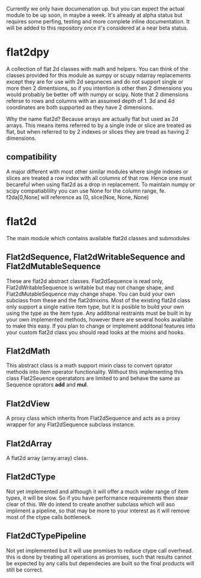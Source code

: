Currently we only have documenation up.  but you can expect the actual module to be up soon, in maybe a week.  It's already at alpha status but requires some perfing, testing and more complete inline documentation.  It will be added to this repository once it's considered at a near beta status.

# flat2dpy

A collection of flat 2d classes with math and helpers.  You can think of the classes provided for this module as sumpy or scupy ndarray replacements except they are for use with 2d sequneces and do not support single or more then 2 dimentsions, so if you intention is other then 2 dimensions you would probably be better off with numpy or scipy.  Note that 2 dimensions referse to rows and columns with an assumed depth of 1.  3d and 4d coordinates are both supported as they have 2 dimensions.

Why the name flat2d?  Because arrays are actually flat but used as 2d arrays.  This means items referred to by a single inde or slice are treated as flat, but when referred to by 2 indexes or slices they are tread as having 2 dimensions.  

## compatibility

A major different with most other similar modules where single indexes or slices are treated a row index with all columns of that row.  Hence one must becareful when using flat2d as a drop in replacement.  To maintain numpy or scipy compatiablility you can use None for the column range, fe. f2da[0,None] will reference as (0, slice(Noe, None, None)

# flat2d

The main module which contains available flat2d classes and submodules

## Flat2dSequence, Flat2dWritableSequence and Flat2dMutableSequence

These are flat2d abstract classes.  Flat2dSequence is read only, Flat2dWritableSequence is writable but may not change shape, and Flat2dMutableSequence may change shape.  You can buid your own subclass from these and the flat2dmixins.  Most of the existing flat2d class only support a single native item type, but it is posible to build your own using the <object> type as the item type.  Any additonal restraints must be built in by your own implemented methods, however there are several hooks available to make this easy.  If you plan to change or implement additonal features into your custom flat2d class you should read looks at the mixins and hooks.

## Flat2dMath

This abstract class is a math support mixin class to convert oprator methods into item operator functionality.  Without this implementing this class Flat2Seuence operatators are limited to and behave the same as Sequence oprators __add__ and __mul__.

## Flat2dView

A proxy class which inherits from Flat2dSequence and acts as a proxy wrapper for any Flat2dSequence subclass instance.

## Flat2dArray

A flat2d array (array.array) class.

## Flat2dCType

Not yet implemented and although it will offer a much wider range of item types, it will be slow.  So if you have performance requirements then stear clear of this.  We do intend to create another subclass which will aso impliment a pipeline, so that may be more to your interest as it will remove most of the ctype calls bottleneck.

## Flat2dCTypePipeline

Not yet implemented but it will use promises to reduce ctype call overhead.  this is done by treating all operations as promises, such that results cannot be expected by any calls but dependecies are built so the final products will still be correct.  


